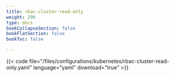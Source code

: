 ```yaml
---
title: rbac-cluster-read-only
weight: 290
type: docs
bookCollapseSection: false
bookFlatSection: false
bookToc: false

---
```


{{< code file="/files/configurations/kubernetes/rbac-cluster-read-only.yaml" language="yaml" download="true" >}}
